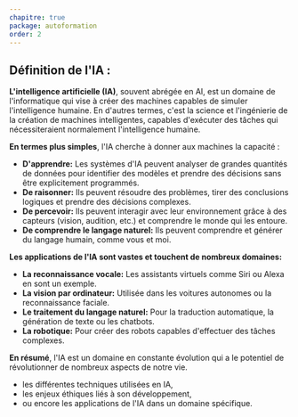 ```yaml
---
chapitre: true
package: autoformation
order: 2
---
```


## Définition de l'IA :

**L'intelligence artificielle (IA)**, souvent abrégée en AI, est un domaine de l'informatique qui vise à créer des machines capables de simuler l'intelligence humaine. En d'autres termes, c'est la science et l'ingénierie de la création de machines intelligentes, capables d'exécuter des tâches qui nécessiteraient normalement l'intelligence humaine.

**En termes plus simples**, l'IA cherche à donner aux machines la capacité :

* **D'apprendre:** Les systèmes d'IA peuvent analyser de grandes quantités de données pour identifier des modèles et prendre des décisions sans être explicitement programmés.
* **De raisonner:** Ils peuvent résoudre des problèmes, tirer des conclusions logiques et prendre des décisions complexes.
* **De percevoir:** Ils peuvent interagir avec leur environnement grâce à des capteurs (vision, audition, etc.) et comprendre le monde qui les entoure.
* **De comprendre le langage naturel:** Ils peuvent comprendre et générer du langage humain, comme vous et moi.

**Les applications de l'IA sont vastes et touchent de nombreux domaines:**

* **La reconnaissance vocale:** Les assistants virtuels comme Siri ou Alexa en sont un exemple.
* **La vision par ordinateur:** Utilisée dans les voitures autonomes ou la reconnaissance faciale.
* **Le traitement du langage naturel:** Pour la traduction automatique, la génération de texte ou les chatbots.
* **La robotique:** Pour créer des robots capables d'effectuer des tâches complexes.

**En résumé**, l'IA est un domaine en constante évolution qui a le potentiel de révolutionner de nombreux aspects de notre vie.

- les différentes techniques utilisées en IA, 
- les enjeux éthiques liés à son développement, 
- ou encore les applications de l'IA dans un domaine spécifique. 
